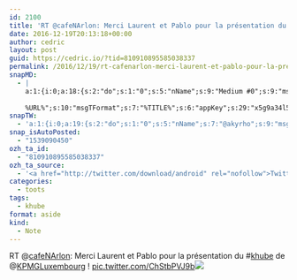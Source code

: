```yaml
---
id: 2100
title: 'RT @cafeNArlon: Merci Laurent et Pablo pour la présentation du #khube de @KPMGLuxembourg ! pic.twitter.com/ChStbPVJ9b'
date: 2016-12-19T20:13:18+00:00
author: cedric
layout: post
guid: https://cedric.io/?tid=810910895585038337
permalink: /2016/12/19/rt-cafenarlon-merci-laurent-et-pablo-pour-la-presentation-du-khube-de-kpmgluxembourg-pic-twitter-com-chstbpvj9b/
snapMD:
  - |
    a:1:{i:0;a:18:{s:2:"do";s:1:"0";s:5:"nName";s:9:"Medium #0";s:9:"msgFormat";s:19:"%FULLTEXT%
    
    %URL%";s:10:"msgTFormat";s:7:"%TITLE%";s:6:"appKey";s:29:"x5g9a34l5z294i5y2q284e4g54454";s:6:"appSec";s:85:"d3h0a44e4s2b4i5u2r234m5f5b4v2l5q2a444h574347464a454x2w20374447494c484b4w2c464f5u2d4z2";s:8:"inclTags";s:1:"1";s:7:"fltrsOn";i:0;s:5:"fltrs";a:0:{}s:7:"proxyOn";i:0;s:7:"useSURL";i:0;s:1:"v";i:350;s:4:"publ";s:1:"0";s:11:"accessToken";s:65:"2353413aa5437433e5648ccf74a16119308317c52d1a24d8ed99f26add037528a";s:12:"appAppUserID";s:65:"104b21fd8da79171a6e7bf800d03b4b761204f242935e05d2d86850a6b1635f77";s:14:"appAppUserName";s:26:"Cédric Bousmanne (akyrho)";s:13:"appAppUserURL";s:26:"https://medium.com/@akyrho";s:7:"pubList";a:0:{}}}
snapTW:
  - 'a:1:{i:0;a:19:{s:2:"do";s:1:"0";s:5:"nName";s:7:"@akyrho";s:9:"msgFormat";s:26:"%TITLE%. %EXCERPT% - %URL%";s:6:"appKey";s:55:"x5g9a8325v2y475r3c4m48584n53446p423r3r5u3e356j5j3k4r2p3";s:6:"appSec";s:105:"d3h0a94o46415u594v3q5l5n5l4r4x474x4j484o473u4i5w2m4k494z2k344n306n5r3l5v2s554p4n3p3k45495c3z4v4d3m3u5w525";s:7:"fltrsOn";i:0;s:5:"fltrs";a:0:{}s:7:"proxyOn";i:0;s:7:"useSURL";i:0;s:1:"v";i:350;s:5:"twURL";s:25:"http://twitter.com/akyrho";s:11:"accessToken";s:50:"6678782-Eyg60SCeh7762DEIsYtTPD5GVeOuSN8ATMdF2Lpppe";s:14:"accessTokenSec";s:45:"PgGDCbcYLJnR5esZjY9ID72A33mUNCYnQwaQTBsojSJNa";s:5:"tw140";i:0;s:10:"riComments";s:1:"1";s:11:"riCommentsM";s:1:"1";s:12:"riCommentsAA";s:1:"1";s:8:"attchImg";s:1:"1";s:9:"wpImgSize";s:4:"full";}}'
snap_isAutoPosted:
  - "1539090450"
ozh_ta_id:
  - "810910895585038337"
ozh_ta_source:
  - '<a href="http://twitter.com/download/android" rel="nofollow">Twitter for Android</a>'
categories:
  - toots
tags:
  - khube
format: aside
kind:
  - Note
---
```

RT <span class="username username_linked">@<a href="https://twitter.com/cafeNArlon" title="Café Numérique Arlon">cafeNArlon</a></span>: Merci Laurent et Pablo pour la présentation du <span class="hashtag hashtag_local">#<a href="https://cedric.io/tag/khube/">khube</a> de <span class="username username_linked">@<a href="https://twitter.com/KPMGLuxembourg" title="KPMG Luxembourg">KPMGLuxembourg</a></span> ! <a href="https://twitter.com/cafeNArlon/status/810909598819483648/photo/1" title="https://twitter.com/cafeNArlon/status/810909598819483648/photo/1" class="link link_untco link_untco_image">pic.twitter.com/ChStbPVJ9b</a><span class="embed_image embed_image_yes"><a href="https://twitter.com/cafeNArlon/status/810909598819483648/photo/1"><img src="https://i2.wp.com/pbs.twimg.com/media/C0Dt-s6XAAQi6QX.jpg?w=900&#038;ssl=1" data-recalc-dims="1" /></a></span></p>